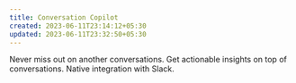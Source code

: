 ```yaml
---
title: Conversation Copilot
created: 2023-06-11T23:14:12+05:30
updated: 2023-06-11T23:32:50+05:30
---
```


Never miss out on another conversations.
Get actionable insights on top of conversations.
Native integration with Slack.